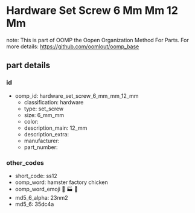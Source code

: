 # Hardware Set Screw 6 Mm Mm 12 Mm  

note: This is part of OOMP the Oopen Organization Method For Parts. For more details: https://github.com/oomlout/oomp_base

##  part details





### id
* oomp_id: hardware_set_screw_6_mm_mm_12_mm
  * classification: hardware
  * type: set_screw
  * size: 6_mm_mm
  * color: 
  * description_main: 12_mm
  * description_extra: 
  * manufacturer: 
  * part_number: 

### other_codes
* short_code: ss12
* oomp_word: hamster factory chicken
* oomp_word_emoji :hamster: :factory: :chicken:
* md5_6_alpha: 23nm2
* md5_6: 35dc4a